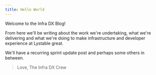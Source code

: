```yaml
---
title: Hello World
---
```


Welcome to the Infra DX Blog!

From here we'll be writing about the work we're undertaking, what we're delivering and
what we're doing to make infrastructure and developer experience at Lystable great.

We'll have a recurring sprint update post and perhaps some others in between.

> Love,
> The Infra DX Crew